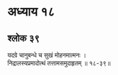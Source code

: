 # अध्याय १८

## श्लोक ३९

यदग्रे चानुबन्धे च सुखं मोहनमात्मनः ।<br>निद्रालस्यप्रमादोत्थं तत्तामसमुदाहृतम् ॥ १८-३९॥<br><br>


